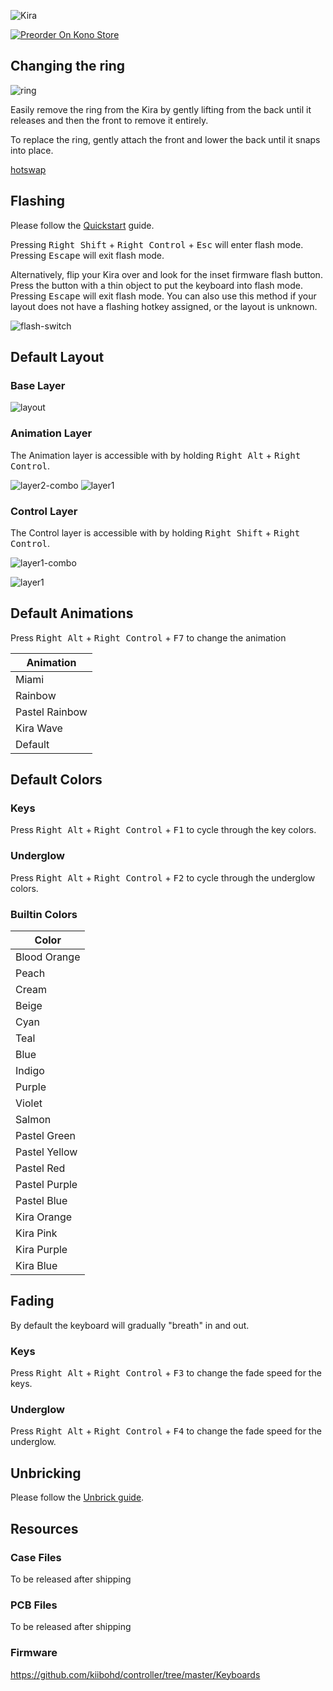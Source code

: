 ![Kira](https://cdn.shopify.com/s/files/1/1994/3097/products/Kira-Kono.png?v=1538517897)

[![Preorder On Kono Store](https://cdn.discordapp.com/attachments/464630501374820372/512362426956513290/Preorder_on_Kono.png ':size=500%')](https://kono.store/products/kira-mechanical-keyboard)

## Changing the ring

![ring](../images/Kira%20Back%20Frame%20off.jpg "Kira With Ring Removed")

Easily remove the ring from the Kira by gently lifting from the back until it releases and then the front to remove it entirely.

To replace the ring, gently attach the front and lower the back until it snaps into place.

[hotswap](../Hotswap.md ':include')

## Flashing

Please follow the [Quickstart](Quickstart.md) guide.

Pressing <kbd>Right Shift</kbd> + <kbd>Right Control</kbd> + <kbd>Esc</kbd> will enter flash mode. Pressing <kbd>Escape</kbd> will exit flash mode.

Alternatively, flip your Kira over and look for the inset firmware flash button. Press the button with a thin object to put the keyboard into flash mode. Pressing <kbd>Escape</kbd> will exit flash mode. You can also use this method if your layout does not have a flashing hotkey assigned, or the layout is unknown.

![flash-switch](../images/reset%20button.jpg 'Flash Button')

## Default Layout

### Base Layer
![layout](../images/kira/layout.png "Kira Base Layout")

### Animation Layer
The Animation layer is accessible with by holding <kbd>Right Alt</kbd> + <kbd>Right Control</kbd>.

![layer2-combo](../images/kira/layer2-combo.png "Kira Layer 2 Combo")
![layer1](../images/kira/layer2.png "Kira Layer 2")

### Control Layer
The Control layer is accessible with by holding <kbd>Right Shift</kbd> + <kbd>Right Control</kbd>.

![layer1-combo](../images/kira/layer1-combo.png "Kira Layer 1 Combo")


![layer1](../images/kira/layer1.png "Kira Layer 2")

## Default Animations

Press <kbd>Right Alt</kbd> + <kbd>Right Control</kbd> + <kbd>F7</kbd> to change the animation

| Animation |
|-------|
| Miami |
| Rainbow |
| Pastel Rainbow |
| Kira Wave |
| Default |

## Default Colors

### Keys

Press <kbd>Right Alt</kbd> + <kbd>Right Control</kbd> + <kbd>F1</kbd> to cycle through the key colors.

### Underglow

Press <kbd>Right Alt</kbd> + <kbd>Right Control</kbd> + <kbd>F2</kbd> to cycle through the underglow colors.

### Builtin Colors

| Color |
|-------|
| <kbd class="color" data-color="#C12D1D"></kbd> Blood Orange |
| <kbd class="color" data-color="#EE6D28"></kbd> Peach |
| <kbd class="color" data-color="#E09E3B"></kbd> Cream |
| <kbd class="color" data-color="#E5C943"></kbd> Beige |
| <kbd class="color" data-color="#1EB8CD"></kbd> Cyan |
| <kbd class="color" data-color="#00B3A6"></kbd> Teal |
| <kbd class="color" data-color="#2082C6"></kbd> Blue |
| <kbd class="color" data-color="#4354C1"></kbd> Indigo |
| <kbd class="color" data-color="#711C9E"></kbd> Purple |
| <kbd class="color" data-color="#CD3B70"></kbd> Violet |
| <kbd class="color" data-color="#B8343E"></kbd> Salmon |
| <kbd class="color" data-color="#28FF28"></kbd> Pastel Green |
| <kbd class="color" data-color="#FFFF28"></kbd> Pastel Yellow |
| <kbd class="color" data-color="#FF2828"></kbd> Pastel Red |
| <kbd class="color" data-color="#7F28FF"></kbd> Pastel Purple |
| <kbd class="color" data-color="#2828FF"></kbd> Pastel Blue |
| <kbd class="color" data-color="#FF5000"></kbd> Kira Orange |
| <kbd class="color" data-color="#EF0A81"></kbd> Kira Pink |
| <kbd class="color" data-color="#810AEF"></kbd> Kira Purple |
| <kbd class="color" data-color="#0A3CFF"></kbd> Kira Blue |

<script type="text/javascript">
    keyColor(document.getElementById("color0"), 0xC1, 0x2D, 0x1D);
</script>

## Fading

By default the keyboard will gradually "breath" in and out.

### Keys

Press <kbd>Right Alt</kbd> + <kbd>Right Control</kbd> + <kbd>F3</kbd> to change the fade speed for the keys.

### Underglow

Press <kbd>Right Alt</kbd> + <kbd>Right Control</kbd> + <kbd>F4</kbd> to change the fade speed for the underglow.

## Unbricking

Please follow the [Unbrick guide](../BOSSA.md).

## Resources

### Case Files

To be released after shipping

### PCB Files

To be released after shipping

### Firmware

https://github.com/kiibohd/controller/tree/master/Keyboards
